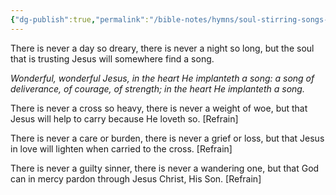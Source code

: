 ```yaml
---
{"dg-publish":true,"permalink":"/bible-notes/hymns/soul-stirring-songs-and-hymns/wonderful-wonderful-jesus/","title":"Wonderful, Wonderful Jesus","created":"","updated":""}
---
```



There is never a day so dreary,
there is never a night so long,
but the soul that is trusting Jesus
will somewhere find a song.

*Wonderful, wonderful Jesus,
in the heart He implanteth a song:
a song of deliverance, of courage, of strength;
in the heart He implanteth a song.*

There is never a cross so heavy,
there is never a weight of woe,
but that Jesus will help to carry
because He loveth so. [Refrain]

There is never a care or burden,
there is never a grief or loss,
but that Jesus in love will lighten
when carried to the cross. [Refrain]

There is never a guilty sinner,
there is never a wandering one,
but that God can in mercy pardon
through Jesus Christ, His Son. [Refrain]
